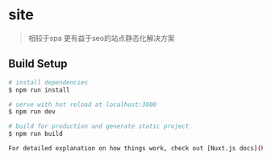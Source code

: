 # site

> 相较于spa 更有益于seo的站点静态化解决方案

## Build Setup

``` bash
# install dependencies
$ npm run install

# serve with hot reload at localhost:3000
$ npm run dev

# build for production and generate static project
$ npm run build

For detailed explanation on how things work, check out [Nuxt.js docs](https://nuxtjs.org).
